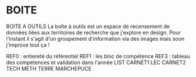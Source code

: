 # BOITE
BOITE A OUTILS
La boîte à outils est un espace de recensement de données liées aux territoires de recherche que j'explore en design. Pour l'instant il s'agit d'un groupement d'information via des images mais soon j'improve tout ça !

REF0 : entiereté du référentiel REF1 : les bloc de compétence REF3 : tableau des compétences et validation dans l'année LIST CARNET1 LEC CARNET2 TECH METH TERRE MARCHEPUCE
